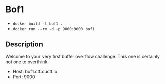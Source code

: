 # Bof1

* `docker build -t bof1 .`
* `docker run --rm -d -p 9000:9000 bof1`

## Description

Welcome to your very first buffer overflow challenge. This one is certainly not one to overthink.

* Host: bof1.ctf.cuctf.io
* Port: 9000
